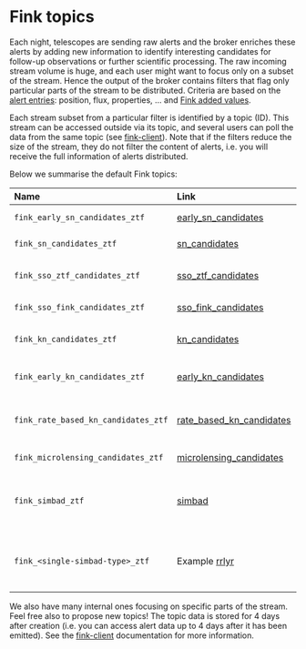 # Fink topics

Each night, telescopes are sending raw alerts and the broker enriches these alerts by adding new information to identify interesting candidates for follow-up observations or further scientific processing. The raw incoming stream volume is huge, and each user might want to focus only on a subset of the stream. Hence the output of the broker contains filters that flag only particular parts of the stream to be distributed. Criteria are based on the [alert entries](https://zwickytransientfacility.github.io/ztf-avro-alert/schema.html): position, flux, properties, ... and [Fink added values](science/added_values.md).

Each stream subset from a particular filter is identified by a topic (ID). This stream can be accessed outside via its topic, and several users can poll the data from the same topic (see [fink-client](https://github.com/astrolabsoftware/fink-client)). Note that if the filters reduce the size of the stream, they do not filter the content of alerts, i.e. you will receive the full information of alerts distributed.

Below we summarise the default Fink topics:

| Name | Link | Contents | Status |
|:--------|:-------|:--------|:--------|
| `fink_early_sn_candidates_ztf` | [early_sn_candidates](https://github.com/astrolabsoftware/fink-filters/blob/master/fink_filters/filter_early_sn_candidates/filter.py) | Return alerts considered as Early SN-Ia candidates | deployed |
| `fink_sn_candidates_ztf` | [sn_candidates](https://github.com/astrolabsoftware/fink-filters/blob/master/fink_filters/filter_sn_candidates/filter.py) | Return alerts considered as SN candidates | deployed |
| `fink_sso_ztf_candidates_ztf` | [sso_ztf_candidates](https://github.com/astrolabsoftware/fink-filters/blob/master/fink_filters/filter_sso_ztf_candidates/filter.py) | Return alerts with a counterpart in the Minor Planet Center database (Solar System Objects) | deployed |
| `fink_sso_fink_candidates_ztf` | [sso_fink_candidates](https://github.com/astrolabsoftware/fink-filters/blob/master/fink_filters/filter_fink_ztf_candidates/filter.py) | Return alerts considered as new Solar System Object candidates | deployed |
| `fink_kn_candidates_ztf` | [kn_candidates](https://github.com/astrolabsoftware/fink-filters/blob/master/fink_filters/filter_kn_candidates/filter.py) | Return alerts considered as Kilonova candidates based on Machine Learning | deployed |
| `fink_early_kn_candidates_ztf` | [early_kn_candidates](https://github.com/astrolabsoftware/fink-filters/blob/master/fink_filters/filter_early_kn_candidates/filter.py) | Return alerts considered as Kilonova candidates based on crossmatch and property cuts | deployed |
| `fink_rate_based_kn_candidates_ztf` | [rate_based_kn_candidates](https://github.com/astrolabsoftware/fink-filters/blob/master/fink_filters/filter_rate_based_kn_candidates/filter.py) | Return alerts considered as Kilonova candidates following Andreoni et al. 2021 (https://arxiv.org/abs/2104.06352) | deployed |
| `fink_microlensing_candidates_ztf` | [microlensing_candidates](https://github.com/astrolabsoftware/fink-filters/blob/master/fink_filters/filter_microlensing_candidates/filter.py) | Return alerts considered as microlensing candidates | deployed |
| `fink_simbad_ztf` | [simbad](https://github.com/astrolabsoftware/fink-filters/blob/master/fink_filters/filter_simbad_candidates/filter.py) | Return all alerts with a counterpart in the SIMBAD database. See left column of http://simbad.u-strasbg.fr/simbad/sim-display?data=otypes for more information | available on demand |
| `fink_<single-simbad-type>_ztf` | Example [rrlyr](https://github.com/astrolabsoftware/fink-filters/blob/master/fink_filters/filter_rrlyr/filter.py) | Return alerts matching one specific type in the SIMBAD database. See left column of http://simbad.u-strasbg.fr/simbad/sim-display?data=otypes for more information | available on demand |

We also have many internal ones focusing on specific parts of the stream. Feel free also to propose new topics! The topic data is stored for 4 days after creation (i.e. you can access alert data up to 4 days after it has been emitted). See the [fink-client](fink-client.md) documentation for more information.
